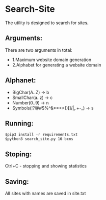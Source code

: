 # Search-Site

The utility is designed to search for sites.

## Arguments:

There are two arguments in total:
* 1.Maximum website domain generation
* 2.Alphabet for generating a website domain

## Alphanet:
* BigChar(A..Z) -> b 
* SmallChar(a..z) -> c
* Number(0..9) -> n
* Symbols(!?@#$%^&*=<>()[]/|,.+-_) -> s

## Running:

```
$pip3 install -r requirements.txt
$python3 search_site.py 16 bcns
```

## Stoping:
Ctrl+C - stopping and showing statistics

## Saving:

All sites with names are saved in site.txt
